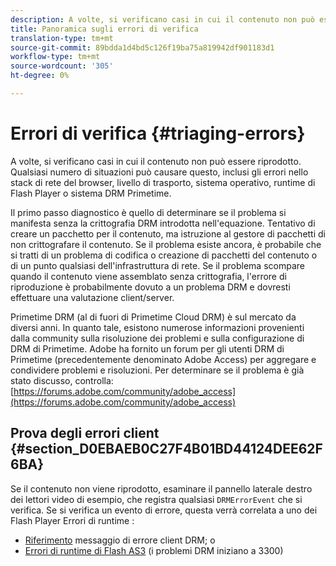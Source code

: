 ```yaml
---
description: A volte, si verificano casi in cui il contenuto non può essere riprodotto. Qualsiasi numero di situazioni può causare questo, inclusi gli errori nello stack di rete del browser, livello di trasporto, sistema operativo, runtime di Flash Player o sistema DRM Primetime.
title: Panoramica sugli errori di verifica
translation-type: tm+mt
source-git-commit: 89bdda1d4bd5c126f19ba75a819942df901183d1
workflow-type: tm+mt
source-wordcount: '305'
ht-degree: 0%

---
```



# Errori di verifica {#triaging-errors}

A volte, si verificano casi in cui il contenuto non può essere riprodotto. Qualsiasi numero di situazioni può causare questo, inclusi gli errori nello stack di rete del browser, livello di trasporto, sistema operativo, runtime di Flash Player o sistema DRM Primetime.

Il primo passo diagnostico è quello di determinare se il problema si manifesta senza la crittografia DRM introdotta nell&#39;equazione. Tentativo di creare un pacchetto per il contenuto, ma istruzione al gestore di pacchetti di non crittografare il contenuto. Se il problema esiste ancora, è probabile che si tratti di un problema di codifica o creazione di pacchetti del contenuto o di un punto qualsiasi dell&#39;infrastruttura di rete. Se il problema scompare quando il contenuto viene assemblato senza crittografia, l&#39;errore di riproduzione è probabilmente dovuto a un problema DRM e dovresti effettuare una valutazione client/server.

Primetime DRM (al di fuori di Primetime Cloud DRM) è sul mercato da diversi anni. In quanto tale, esistono numerose informazioni provenienti dalla community sulla risoluzione dei problemi e sulla configurazione di DRM di Primetime. Adobe ha fornito un forum per gli utenti DRM di Primetime (precedentemente denominato Adobe Access) per aggregare e condividere problemi e risoluzioni. Per determinare se il problema è già stato discusso, controlla: [https://forums.adobe.com/community/adobe_access](https://forums.adobe.com/community/adobe_access)

## Prova degli errori client {#section_D0EBAEB0C27F4B01BD44124DEE62F6BA}

Se il contenuto non viene riprodotto, esaminare il pannello laterale destro dei lettori video di esempio, che registra qualsiasi `DRMErrorEvent` che si verifica. Se si verifica un evento di errore, questa verrà correlata a uno dei Flash Player Errori di runtime :

* [Riferimento](https://help.adobe.com/en_US/primetime/drm/index.html#reference-DRM_Client_Error_Messages) messaggio di errore client DRM; o
* [Errori di runtime di Flash AS3](https://help.adobe.com/en_US/FlashPlatform/reference/actionscript/3/runtimeErrors.html)  (i problemi DRM iniziano a 3300)

